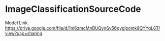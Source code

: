 # ImageClassificationSourceCode

Model Link https://drive.google.com/file/d/1m6zmcMnBUQvnSy56qvgjbomk9QYYgL6T/view?usp=sharing  
